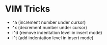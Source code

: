 # VIM Tricks

* ^a (increment number under cursor)
* ^x (decrement number under cursor)
* i^d (remove indentation level in insert mode) 
* i^t (add indentation level in insert mode)
